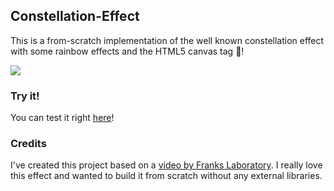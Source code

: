 ## Constellation-Effect
This is a from-scratch implementation of the well known constellation effect with some rainbow effects and the HTML5 canvas tag :rainbow:!

![](constellation.gif)

### Try it!
You can test it right [here](https://th3shadowbroker.github.io/constellation-effect/index.html)!

### Credits
I've created this project based on a [video by Franks Laboratory](https://www.youtube.com/watch?v=Yvz_axxWG4Y). I really love this effect and wanted to build it from scratch without any external libraries.
